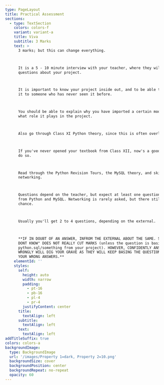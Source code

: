 ```yaml
---
type: PageLayout
title: Practical Assessment
sections:
  - type: TextSection
    colors: colors-f
    variant: variant-a
    title: Viva
    subtitle: 3 Marks
    text: >
      3 marks; but this can change everything.



      It is a 5 - 10 minute interview with your teacher, where they will ask you
      questions about your project.



      It is important to know your project inside out, and to be able to explain
      it to someone who has never seen it before.



      You should be able to explain why you have imported a certain module and
      what role it plays in the project.



      Also go through Class XI Python theory, since this is often overlooked.



      If you've never opened your textbook from Class XII, now's a good time to
      do so.



      Read through the Python Revision Tours, the MySQL theory, and skim through
      networking.



      Questions depend on the teacher, but expect at least one question each
      from Python and MySQL. Networking is rarely asked, but there still is a
      chance.



      Usually you'll get 2 to 4 questions, depending on the external.



      **IF IN DOUBT OF AN ANSWER, INFROM THE EXTERNAL ABOUT THE SAME. SAYING "I
      DONT KNOW" DOES NOT REALLY CUT MARKS (unless the question is basic
      python.sql/something from your project). HOWEVER, CONFIDENTLY ANSWERING
      WRONGLY WILL DIG YOUR GRAVE AS THEY WILL KEEP BASING THE QUESTIONS OFF
      YOUR WRONG ANSWERS.**
    elementId: ''
    styles:
      self:
        height: auto
        width: narrow
        padding:
          - pt-16
          - pb-16
          - pl-4
          - pr-4
        justifyContent: center
      title:
        textAlign: left
      subtitle:
        textAlign: left
      text:
        textAlign: left
addTitleSuffix: true
colors: colors-a
backgroundImage:
  type: BackgroundImage
  url: '/images/Property 1=dark, Property 2=10.png'
  backgroundSize: cover
  backgroundPosition: center
  backgroundRepeat: no-repeat
  opacity: 60
---
```

